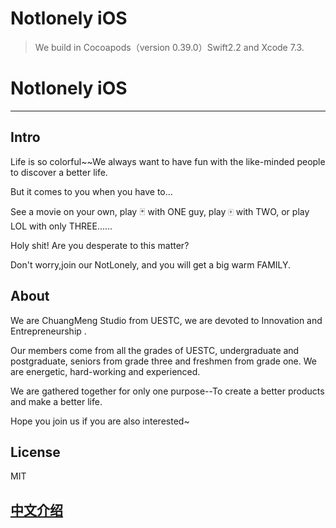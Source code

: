 # Notlonely iOS

> We build in Cocoapods（version 0.39.0）Swift2.2 and Xcode 7.3.

# Notlonely iOS
---

## Intro

Life is so colorful~~We always want to have fun with the like-minded people to discover a better life.

But it comes to you when you have to...

See a movie on your own, play 🃏 with ONE guy, play 🀄️ with TWO, or play LOL with only THREE......

Holy shit! Are you desperate to this matter? 

Don't worry,join our NotLonely, and you will get a big warm FAMILY.

## About

We are ChuangMeng Studio from UESTC, we are devoted to Innovation and Entrepreneurship .

Our members come from all the grades of UESTC, undergraduate and postgraduate, seniors from grade three and freshmen from grade one. We are energetic, hard-working and experienced.

We are gathered together for only one purpose--To create a better products and make a better life.

Hope you join us if you are also interested~

## License

MIT

## [中文介绍](https://github.com/CM-NotLonely/NotLonely-iOS/blob/master/README_Chinese.md)